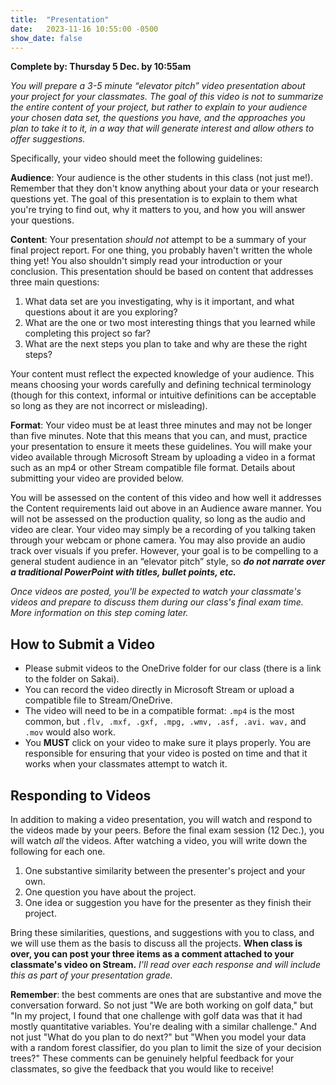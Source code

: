 ```yaml
---
title:  "Presentation"
date:   2023-11-16 10:55:00 -0500
show_date: false
---
```

**Complete by: Thursday 5 Dec. by 10:55am**

*You will prepare a 3-5 minute “elevator pitch” video presentation about your project for your classmates. The goal of this video is not to summarize the entire content of your project, but rather to explain to your audience your chosen data set, the questions you have, and the approaches you plan to take it to it, in a way that will generate interest and allow others to offer suggestions.*

Specifically, your video should meet the following guidelines:

**Audience**: Your audience is the other students in this class (not just me!). Remember that they don't know anything about your data or your research questions yet. The goal of this presentation is to explain to them what you're trying to find out, why it matters to you, and how you will answer your questions.

**Content**: Your presentation *should not* attempt to be a summary of your final project report. For one thing, you probably haven't written the whole thing yet! You also shouldn't simply read your introduction or your conclusion. This presentation should be based on content that addresses three main questions:

1. What data set are you investigating, why is it important, and what questions about it are you exploring?
2. What are the one or two most interesting things that you learned while completing this project so far?
3. What are the next steps you plan to take and why are these the right steps?

Your content must reflect the expected knowledge of your audience. This means choosing your words carefully and defining technical terminology (though for this context, informal or intuitive definitions can be acceptable so long as they are not incorrect or misleading).

**Format**: Your video must be at least three minutes and may not be longer than five minutes. Note that this means that you can, and must, practice your presentation to ensure it meets these guidelines. You will make your video available through Microsoft Stream by uploading a video in a format such as an mp4 or other Stream compatible file format. Details about submitting your video are provided below.

You will be assessed on the content of this video and how well it addresses the Content requirements laid out above in an Audience aware manner. You will not be assessed on the production quality, so long as the audio and video are clear. Your video may simply be a recording of you talking taken through your webcam or phone camera. You may also provide an audio track over visuals if you prefer. However, your goal is to be compelling to a general student audience in an “elevator pitch” style, so ***do not narrate over a traditional PowerPoint with titles, bullet points, etc.***

*Once videos are posted, you'll be expected to watch your classmate's videos and prepare to discuss them during our class's final exam time. More information on this step coming later.*

## How to Submit a Video

- Please submit videos to the OneDrive folder for our class (there is a link to the folder on Sakai).
- You can record the video directly in Microsoft Stream or upload a compatible file to Stream/OneDrive.
- The video will need to be in a compatible format: `.mp4` is the most common, but `.flv, .mxf, .gxf, .mpg, .wmv, .asf, .avi. wav,` and `.mov` would also work.
- You **MUST** click on your video to make sure it plays properly. You are responsible for ensuring that your video is posted on time and that it works when your classmates attempt to watch it.

## Responding to Videos

In addition to making a video presentation, you will watch and respond to the videos made by your peers. Before the final exam session (12 Dec.), you will watch *all* the videos. After watching a video, you will write down the following for each one.

1. One substantive similarity between the presenter's project and your own.
2. One question you have about the project.
3. One idea or suggestion you have for the presenter as they finish their project.

Bring these similarities, questions, and suggestions with you to class, and we will use them as the basis to discuss all the projects. **When class is over, you can post your three items as a comment attached to your classmate's video on Stream.** *I'll read over each response and will include this as part of your presentation grade.*

**Remember**: the best comments are ones that are substantive and move the conversation forward. So not just "We are both working on golf data," but "In my project, I found that one challenge with golf data was that it had mostly quantitative variables. You're dealing with a similar challenge." And not just "What do you plan to do next?" but "When you model your data with a random forest classifier, do you plan to limit the size of your decision trees?" These comments can be genuinely helpful feedback for your classmates, so give the feedback that you would like to receive!
